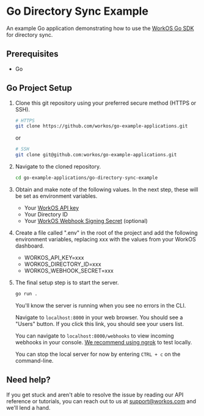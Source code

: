 # Go Directory Sync Example
An example Go application demonstrating how to use the [WorkOS Go SDK](https://github.com/workos/workos-go) for directory sync.

## Prerequisites
- Go

## Go Project Setup

1. Clone this git repository using your preferred secure method (HTTPS or SSH).
   ```bash
   # HTTPS
   git clone https://github.com/workos/go-example-applications.git
   ```

   or

   ```bash
   # SSH
   git clone git@github.com:workos/go-example-applications.git
   ```

2. Navigate to the cloned repository.
   ```bash
   cd go-example-applications/go-directory-sync-example
   ```

3. Obtain and make note of the following values. In the next step, these will be set as environment variables.
   - Your [WorkOS API key](https://dashboard.workos.com/api-keys)
   - Your Directory ID
   - Your [WorkOS Webhook Signing Secret](https://dashboard.workos.com/webhooks) (optional)

4. Create a file called ".env" in the root of the project and add the following environment variables, replacing xxx with the values from your WorkOS dashboard.
   - WORKOS_API_KEY=xxx
   - WORKOS_DIRECTORY_ID=xxx
   - WORKOS_WEBHOOK_SECRET=xxx

5. The final setup step is to start the server.
   ```bash
   go run .
   ```

   You'll know the server is running when you see no errors in the CLI.

   Navigate to `localhost:8000` in your web browser. You should see a "Users" button. If you click this link, you should see your users list.

   You can navigate to `localhost:8000/webhooks` to view incoming webhooks in your console. [We recommend using ngrok](https://workos.com/blog/test-workos-webhooks-locally-ngrok) to test locally.

   You can stop the local server for now by entering `CTRL + c` on the command-line.

## Need help?

If you get stuck and aren't able to resolve the issue by reading our API reference or tutorials, you can reach out to us at support@workos.com and we'll lend a hand.

